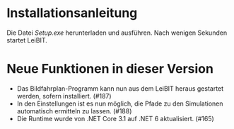 # Installationsanleitung
Die Datei *Setup.exe* herunterladen und ausführen. Nach wenigen Sekunden startet LeiBIT.

# Neue Funktionen in dieser Version
- Das Bildfahrplan-Programm kann nun aus dem LeiBIT heraus gestartet werden, sofern installiert. (#187)
- In den Einstellungen ist es nun möglich, die Pfade zu den Simulationen automatisch ermitteln zu lassen. (#188)
- Die Runtime wurde von .NET Core 3.1 auf .NET 6 aktualisiert. (#165)